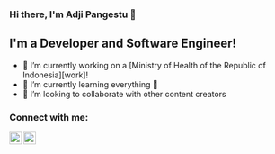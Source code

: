 ### Hi there, I'm Adji Pangestu 👋

## I'm a Developer and Software Engineer!
- 🔭  I’m currently working on a [Ministry of Health of the Republic of Indonesia][work]!
- 🌱  I’m currently learning everything 🤣
- 👯  I’m looking to collaborate with other content creators

### Connect with me:

[<img align="left" alt="codeSTACKr | LinkedIn" width="22px" src="https://cdn.jsdelivr.net/npm/simple-icons@v3/icons/linkedin.svg" />][linkedin]
[<img align="left" alt="codeSTACKr | Instagram" width="22px" src="https://cdn.jsdelivr.net/npm/simple-icons@v3/icons/instagram.svg" />][instagram]

<br />

[instagram]: https://instagram.com/adjipangstu
[linkedin]: https://www.linkedin.com/in/adjipangestu/
